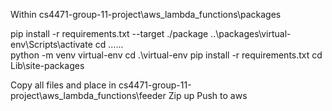 Within cs4471-group-11-project\aws_lambda_functions\packages

pip install -r requirements.txt --target ./package
..\packages\virtual-env\Scripts\activate
cd ..\..\..\
python -m venv virtual-env
cd .\virtual-env
pip install -r requirements.txt
cd Lib\site-packages

Copy all files and place in cs4471-group-11-project\aws_lambda_functions\feeder
Zip up
Push to aws